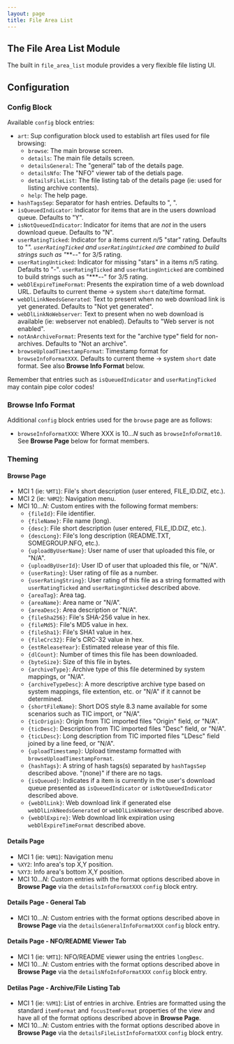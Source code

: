 ```yaml
---
layout: page
title: File Area List
---
```

## The File Area List Module
The built in `file_area_list` module provides a very flexible file listing UI.

## Configuration
### Config Block
Available `config` block entries:
* `art`: Sup configuration block used to establish art files used for file browsing:
    * `browse`: The main browse screen.
    * `details`: The main file details screen.
    * `detailsGeneral`: The "general" tab of the details page.
    * `detailsNfo`: The "NFO" viewer tab of the detials page.
    * `detailsFileList`: The file listing tab of the details page (ie: used for listing archive contents).
    * `help`: The help page.
* `hashTagsSep`: Separator for hash entries. Defaults to ", ".
* `isQueuedIndicator`: Indicator for items that are in the users download queue. Defaults to "Y".
* `isNotQueuedIndicator`: Indicator for items that are _not_ in the users download queue. Defaults to "N".
* `userRatingTicked`: Indicator for a items current _n_/5 "star" rating. Defaults to "*". `userRatingTicked` and `userRatingUnticked` are combined to build strings such as "***--" for 3/5 rating.
* `userRatingUnticked`: Indicator for missing "stars" in a items _n_/5 rating. Defaults to "-". `userRatingTicked` and `userRatingUnticked` are combined to build strings such as "***--" for 3/5 rating.
* `webDlExpireTimeFormat`: Presents the expiration time of a web download URL. Defaults to current theme → system `short` date/time format.
* `webDlLinkNeedsGenerated`: Text to present when no web download link is yet generated. Defaults to "Not yet generated".
* `webDlLinkNoWebserver`: Text to present when no web download is available (ie: webserver not enabled). Defaults to "Web server is not enabled".
* `notAnArchiveFormat`: Presents text for the "archive type" field for non-archives. Defaults to "Not an archive".
* `browseUploadTimestampFormat`: Timestamp format for `browseInfoFormatXXX`. Defaults to current theme → system `short` date format. See also **Browse Info Format** below.

Remember that entries such as `isQueuedIndicator` and `userRatingTicked` may contain pipe color codes!

### Browse Info Format
Additional `config` block entries used for the `browse` page are as follows:
* `browseInfoFormatXXX`: Where XXX is 10..._N_ such as `browseInfoFormat10`. See **Browse Page** below for format members.

### Theming
#### Browse Page
* MCI 1 (ie: `%MT1`): File's short description (user entered, FILE_ID.DIZ, etc.).
* MCI 2 (ie: `%HM2`): Navigation menu.
* MCI 10..._N_: Custom entires with the following format members:
    * `{fileId}`: File identifier.
    * `{fileName}`: File name (long).
    * `{desc}`: File short description (user entered, FILE_ID.DIZ, etc.).
    * `{descLong}`: File's long description (README.TXT, SOMEGROUP.NFO, etc.).
    * `{uploadByUserName}`: User name of user that uploaded this file, or "N/A".
    * `{uploadByUserId}`: User ID of user that uploaded this file, or "N/A".
    * `{userRating}`: User rating of file as a number.
    * `{userRatingString}`: User rating of this file as a string formatted with `userRatingTicked` and `userRatingUnticked` described above.
    * `{areaTag}`: Area tag.
    * `{areaName}`: Area name or "N/A".
    * `{areaDesc}`: Area description or "N/A".
    * `{fileSha256}`: File's SHA-256 value in hex.
    * `{fileMd5}`: File's MD5 value in hex.
    * `{fileSha1}`: File's SHA1 value in hex.
    * `{fileCrc32}`: File's CRC-32 value in hex.
    * `{estReleaseYear}`: Estimated release year of this file.
    * `{dlCount}`: Number of times this file has been downloaded.
    * `{byteSize}`: Size of this file in bytes.
    * `{archiveType}`: Archive type of this file determined by system mappings, or "N/A".
    * `{archiveTypeDesc}`: A more descriptive archive type based on system mappings, file extention, etc. or "N/A" if it cannot be determined.
    * `{shortFileName}`: Short DOS style 8.3 name available for some scenarios such as TIC import, or "N/A".
    * `{ticOrigin}`: Origin from TIC imported files "Origin" field, or "N/A".
    * `{ticDesc}`: Description from TIC imported files "Desc" field, or "N/A".
    * `{ticLDesc}`: Long description from TIC imported files "LDesc" field joined by a line feed, or "N/A".
    * `{uploadTimestamp}`: Upload timestamp formatted with `browseUploadTimestampFormat`.
    * `{hashTags}`: A string of hash tags(s) separated by `hashTagsSep` described above. "(none)" if there are no tags.
    * `{isQueued}`: Indicates if a item is currently in the user's download queue presented as `isQueuedIndicator` or `isNotQueuedIndicator` described above.
    * `{webDlLink}`: Web download link if generated else `webDlLinkNeedsGenerated` or `webDlLinkNoWebserver` described above.
    * `{webDlExpire}`: Web download link expiration using `webDlExpireTimeFormat` described above.

#### Details Page
* MCI 1 (ie: `%HM1`): Navigation menu
* `%XY2`: Info area's top X,Y position.
* `%XY3`: Info area's bottom X,Y position.
* MCI 10..._N_: Custom entries with the format options described above in **Browse Page** via the `detailsInfoFormatXXX` `config` block entry.

#### Details Page - General Tab
* MCI 10..._N_: Custom entries with the format options described above in **Browse Page** via the `detailsGeneralInfoFormatXXX` `config` block entry.

#### Details Page - NFO/README Viewer Tab
* MCI 1 (ie: `%MT1`): NFO/README viewer using the entries `longDesc`.
* MCI 10..._N_: Custom entries with the format options described above in **Browse Page** via the `detailsNfoInfoFormatXXX` `config` block entry.

#### Detilas Page - Archive/File Listing Tab
* MCI 1 (ie: `%VM1`): List of entries in archive. Entries are formatted using the standard `itemFormat` and `focusItemFormat` properties of the view and have all of the format options described above in **Browse Page**.
* MCI 10..._N_: Custom entries with the format options described above in **Browse Page** via the `detailsFileListInfoFormatXXX` `config` block entry.

